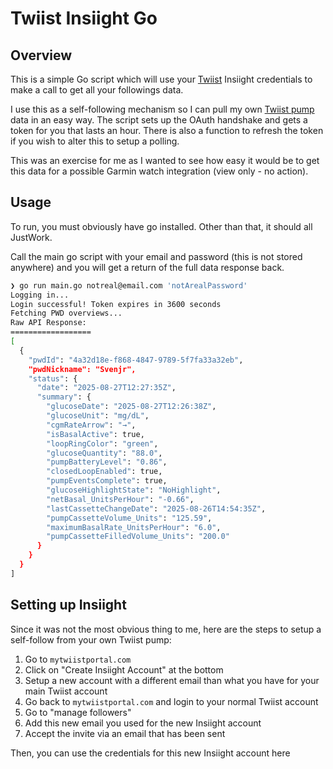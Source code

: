 # Twiist Insiight Go

## Overview

This is a simple Go script which will use your [Twiist](https://www.twiist.com/) Insiight credentials to make a call to get all your followings data.

I use this as a self-following mechanism so I can pull my own [Twiist pump](https://www.twiist.com/) data in an easy way. The script sets up the OAuth handshake and gets a token for you that lasts an hour. There is also a function to refresh the token if you wish to alter this to setup a polling.

This was an exercise for me as I wanted to see how easy it would be to get this data for a possible Garmin watch integration (view only - no action).


## Usage
To run, you must obviously have go installed. Other than that, it should all JustWork.

Call the main go script with your email and password (this is not stored anywhere) and you will get a return of the full data response back.

```bash
❯ go run main.go notreal@email.com 'notArealPassword'
Logging in...
Login successful! Token expires in 3600 seconds
Fetching PWD overviews...
Raw API Response:
==================
[
  {
    "pwdId": "4a32d18e-f868-4847-9789-5f7fa33a32eb",
    "pwdNickname": "Svenjr",
    "status": {
      "date": "2025-08-27T12:27:35Z",
      "summary": {
        "glucoseDate": "2025-08-27T12:26:38Z",
        "glucoseUnit": "mg/dL",
        "cgmRateArrow": "→",
        "isBasalActive": true,
        "loopRingColor": "green",
        "glucoseQuantity": "88.0",
        "pumpBatteryLevel": "0.86",
        "closedLoopEnabled": true,
        "pumpEventsComplete": true,
        "glucoseHighlightState": "NoHighlight",
        "netBasal_UnitsPerHour": "-0.66",
        "lastCassetteChangeDate": "2025-08-26T14:54:35Z",
        "pumpCassetteVolume_Units": "125.59",
        "maximumBasalRate_UnitsPerHour": "6.0",
        "pumpCassetteFilledVolume_Units": "200.0"
      }
    }
  }
]
```

## Setting up Insiight

Since it was not the most obvious thing to me, here are the steps to setup a self-follow from your own Twiist pump:

1. Go to `mytwiistportal.com`
2. Click on "Create Insiight Account" at the bottom
3. Setup a new account with a different email than what you have for your main Twiist account
4. Go back to `mytwiistportal.com` and login to your normal Twiist account
5. Go to "manage followers"
6. Add this new email you used for the new Insiight account
7. Accept the invite via an email that has been sent

Then, you can use the credentials for this new Insiight account here

